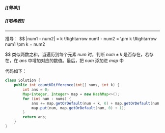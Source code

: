 ##### [[简单]]
##### [[哈希表]]
---
推导：
$$
|num1 - num2| = k \Rightarrow  num1 - num2 = \pm k \Rightarrow num1 \pm k = num2

$$
类似两数之和，当遍历到每个元素 $num$ 时，判断 $num \pm k$ 是否存在，若存在，在 $ans$ 中增加对应的数值。最后，把 $num$ 添加进 $map$ 中

代码如下：
```java
class Solution {  
	public int countKDifference(int[] nums, int k) {  
		int ans = 0;  
		Map<Integer, Integer> map = new HashMap<>();  
		for (int num : nums) {  
			ans += map.getOrDefault(num + k, 0) + map.getOrDefault(num - k, 0);  
			map.put(num, map.getOrDefault(num, 0) + 1);  
		}  
		return ans;  
	}  
}
```
